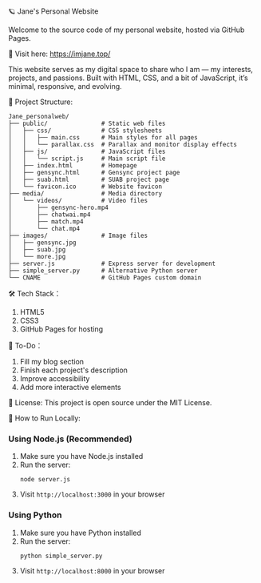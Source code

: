 🪐 Jane's Personal Website

Welcome to the source code of my personal website, hosted via GitHub Pages.

🔗 Visit here: https://imjane.top/ 

This website serves as my digital space to share who I am — my interests, projects, and passions. Built with HTML, CSS, and a bit of JavaScript, it’s minimal, responsive, and evolving.



📁 Project Structure:
```plaintext
Jane_personalweb/
├── public/               # Static web files
│   ├── css/              # CSS stylesheets
│   │   ├── main.css      # Main styles for all pages
│   │   └── parallax.css  # Parallax and monitor display effects
│   ├── js/               # JavaScript files
│   │   └── script.js     # Main script file
│   ├── index.html        # Homepage
│   ├── gensync.html      # Gensync project page
│   ├── suab.html         # SUAB project page
│   └── favicon.ico       # Website favicon
├── media/                # Media directory
│   └── videos/           # Video files
│       ├── gensync-hero.mp4
│       ├── chatwai.mp4
│       ├── match.mp4
│       └── chat.mp4
├── images/               # Image files
│   ├── gensync.jpg
│   ├── suab.jpg
│   └── more.jpg
├── server.js             # Express server for development
├── simple_server.py      # Alternative Python server
└── CNAME                 # GitHub Pages custom domain
```


🛠️ Tech Stack：
1. HTML5
2. CSS3
3. GitHub Pages for hosting


📌 To-Do：
 1. Fill my blog section
 2. Finish each project's description
 3. Improve accessibility
 4. Add more interactive elements

 📄 License:
 This project is open source under the MIT License.

 🚀 How to Run Locally:
### Using Node.js (Recommended)

1. Make sure you have Node.js installed
2. Run the server:
   ```
   node server.js
   ```
3. Visit `http://localhost:3000` in your browser

### Using Python

1. Make sure you have Python installed
2. Run the server:
   ```
   python simple_server.py
   ```
3. Visit `http://localhost:8000` in your browser
